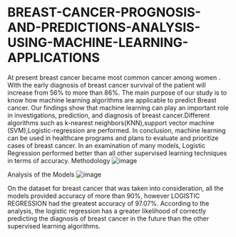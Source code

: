 # BREAST-CANCER-PROGNOSIS-AND-PREDICTIONS-ANALYSIS-USING-MACHINE-LEARNING-APPLICATIONS
At present breast cancer became most common cancer among women . With the early diagnosis of breast cancer survival of the patient will increase from 56% to more than 86%. The main purpose of our study is to know how machine learning algorithms are applicable to predict Breast cancer. Our findings show that machine learning can play  an important role in investigations, prediction, and  diagnosis of breast cancer.Different algorithms such as k-nearest neighbors(KNN),support vector machine (SVM),Logistic-regression are performed. In conclusion, machine learning can be used in healthcare programs and plans to evaluate and prioritize cases of breast cancer. In an examination of many models, Logistic Regression performed better than all other supervised learning techniques in terms of accuracy.
Methodology 
![image](https://user-images.githubusercontent.com/102342077/219711942-318420e7-3224-42ea-ac61-00382178cfae.png)

Analysis of the Models
![image](https://user-images.githubusercontent.com/102342077/219712598-c951f061-8282-40ed-976a-7248787e09ea.png)

On the dataset for breast cancer that was taken into consideration, all the models provided accuracy of more than 90%, however LOGISTIC REGRESSION had the greatest accuracy of 97.07%. According to the analysis, the logistic regression has a greater likelihood of correctly predicting the diagnosis of breast cancer in the future than the other supervised learning algorithms.
